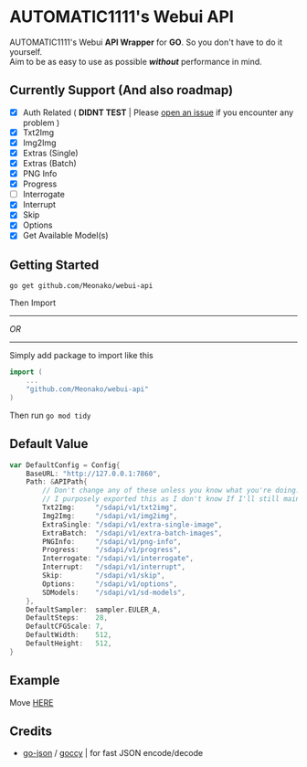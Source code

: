 # AUTOMATIC1111's Webui API

AUTOMATIC1111's Webui **API Wrapper** for **GO**. So you don't have to do it yourself.   
Aim to be as easy to use as possible ***without*** performance in mind.  

## Currently Support (And also roadmap)

- [x] Auth Related ( **DIDNT TEST** | Please [open an issue](https://github.com/Meonako/webui-api/issues/new) if you encounter any problem )
- [x] Txt2Img
- [x] Img2Img
- [x] Extras (Single)
- [x] Extras (Batch)
- [x] PNG Info
- [x] Progress
- [ ] Interrogate
- [x] Interrupt
- [x] Skip
- [x] Options
- [x] Get Available Model(s)
 
## Getting Started

```
go get github.com/Meonako/webui-api
```
Then Import

---

_OR_

---

Simply add package to import like this
```go
import (
    ...
    "github.com/Meonako/webui-api"
)
```

Then run `go mod tidy`

## Default Value
```go
var DefaultConfig = Config{
    BaseURL: "http://127.0.0.1:7860",
    Path: &APIPath{
        // Don't change any of these unless you know what you're doing. 
        // I purposely exported this as I don't know If I'll still maintain this pkg in the future
        Txt2Img:     "/sdapi/v1/txt2img",
        Img2Img:     "/sdapi/v1/img2img",
        ExtraSingle: "/sdapi/v1/extra-single-image",
        ExtraBatch:  "/sdapi/v1/extra-batch-images",
        PNGInfo:     "/sdapi/v1/png-info",
        Progress:    "/sdapi/v1/progress",
        Interrogate: "/sdapi/v1/interrogate",
        Interrupt:   "/sdapi/v1/interrupt",
        Skip:        "/sdapi/v1/skip",
        Options:     "/sdapi/v1/options",
        SDModels:    "/sdapi/v1/sd-models",
    },
    DefaultSampler:  sampler.EULER_A,
    DefaultSteps:    28,
    DefaultCFGScale: 7,
    DefaultWidth:    512,
    DefaultHeight:   512,
}
```

## Example

Move [HERE](https://github.com/Meonako/webui-api/wiki/Example)

## Credits
- [go-json](https://github.com/goccy/go-json) / [goccy](https://github.com/goccy) | for fast JSON encode/decode
